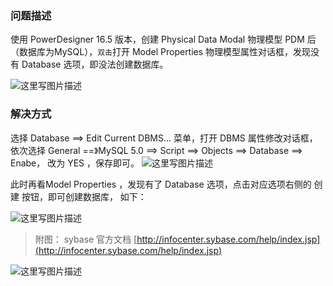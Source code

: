 ### 问题描述
使用 PowerDesigner 16.5 版本，创建 Physical Data Modal 物理模型 PDM 后（数据库为MySQL），`双击`打开 Model Properties 物理模型属性对话框，发现没有 Database 选项，即没法创建数据库。

![这里写图片描述](https://img-note.langyastudio.com/20210707171126.png?x-oss-process=style/watermark)



### 解决方式
选择 Database ==> Edit Current DBMS... 菜单，打开 DBMS 属性修改对话框，依次选择 General ==》MySQL 5.0 ==> Script ==> Objects ==> Database ==> Enabe， 改为 YES ，保存即可。
![这里写图片描述](https://img-note.langyastudio.com/20210707171133.png?x-oss-process=style/watermark)



此时再看Model Properties ，发现有了 Database 选项，点击对应选项右侧的 创建 按钮，即可创建数据库， 如下：

![这里写图片描述](https://img-note.langyastudio.com/20210707171141.png?x-oss-process=style/watermark)






> 附图： sybase 官方文档
> [http://infocenter.sybase.com/help/index.jsp](http://infocenter.sybase.com/help/index.jsp)

![这里写图片描述](https://img-note.langyastudio.com/202111091457701.png?x-oss-process=style/watermark)